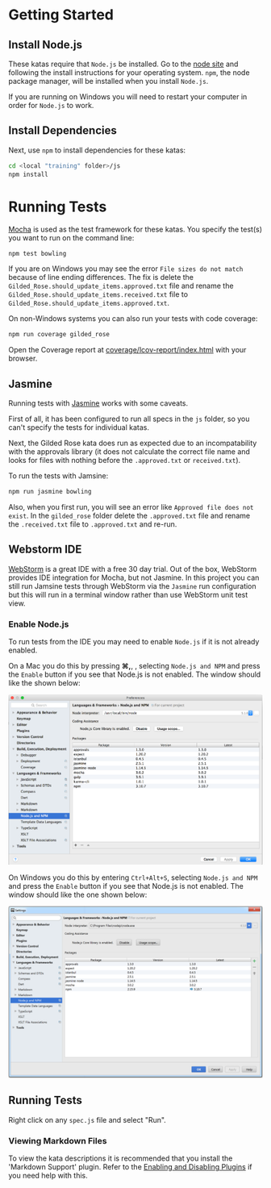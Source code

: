 # Getting Started

## Install Node.js
These katas require that `Node.js` be installed. Go to the [node site](https://nodejs.org/) and following the install instructions for your operating system.
`npm`, the node package manager, will be installed when you install `Node.js`.

If you are running on Windows you will need to restart your computer in order for `Node.js` to work.

## Install Dependencies
Next, use `npm` to install dependencies for these katas:

```sh
cd <local "training" folder>/js
npm install
```

# Running Tests
[Mocha](https://github.com/mochajs/mocha) is used as the test framework for these katas. You specify the test(s) you want to run on the command line:

```sh
npm test bowling
```
If you are on Windows you may see the error `File sizes do not match` because of line ending differences. The fix is delete the `Gilded_Rose.should_update_items.approved.txt` file and rename the `Gilded_Rose.should_update_items.received.txt` file to `Gilded_Rose.should_update_items.approved.txt`.

On non-Windows systems you can also run your tests with code coverage:

```sh
npm run coverage gilded_rose
```
Open the Coverage report at [coverage/lcov-report/index.html](coverage/lcov-report/index.html) with your browser.

## Jasmine
Running tests with [Jasmine](http://jasmine.github.io/) works with some caveats.

First of all, it has been configured to run all specs in the `js` folder, so you can't specify the tests for individual katas.
 
Next, the Gilded Rose kata does run as expected due to an incompatability with the approvals library (it does not calculate the correct file name and looks for files with nothing before the `.approved.txt` or `received.txt`).

To run the tests with Jamsine:

```sh
npm run jasmine bowling
```
Also, when you first run, you will see an error like `Approved file does not exist`. In the `gilded_rose` folder delete the `.approved.txt` file and rename the `.received.txt` file to `.approved.txt` and re-run.

## Webstorm IDE
[WebStorm](https://www.jetbrains.com/webstorm/specials/webstorm/webstorm.htm) is a great IDE with a free 30 day trial.
Out of the box, WebStorm provides IDE integration for Mocha, but not Jasmine. In this project you can still run Jamsine
tests through WebStorm via the `Jasmine` run configuration but this will run in a terminal window rather than use WebStorm unit test view.

### Enable Node.js
To run tests from the IDE you may need to enable `Node.js` if it is not already enabled.

On a Mac you do this by pressing **&#8984;,**, , selecting `Node.js and NPM` and press the `Enable` button if you see that Node.js is not enabled. The window should like the shown below:

![logo](images/WebStorm-enable-nodejs-mac.png)

On Windows you do this by entering `Ctrl+Alt+S`, selecting `Node.js and NPM` and press the `Enable` button if you see that Node.js is not enabled. The window should like the one shown below:

![logo](images/WebStorm-enable-nodejs-win.png)

## Running Tests
Right click on any `spec.js` file and select "Run".

### Viewing Markdown Files
To view the kata descriptions it is recommended that you install the 'Markdown Support' plugin. Refer to the [Enabling and Disabling Plugins](https://www.jetbrains.com/help/webstorm/2016.2/enabling-and-disabling-plugins.html) if you need help with this.
